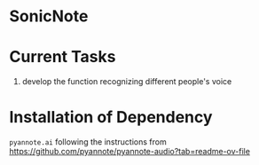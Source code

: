 # SonicNote

# Current Tasks
1. develop the function recognizing different people's voice

# Installation of Dependency
`pyannote.ai`
following the instructions from https://github.com/pyannote/pyannote-audio?tab=readme-ov-file